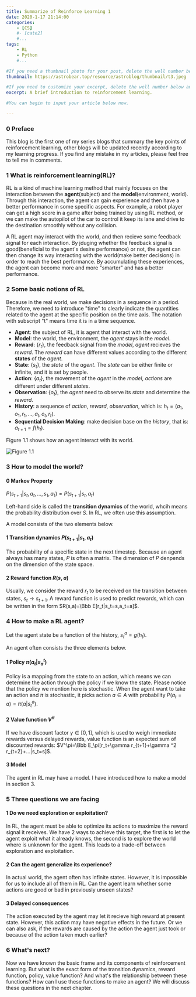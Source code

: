 ```yaml
---
title: Summarize of Reinforce Learning 1
date: 2020-1-17 21:14:00
categories: 
	- [CS]
	#- [cate2]
	#...
tags: 
	- RL
	- Python
	#...

#If you need a thumbnail photo for your post, delete the well number below and finish the directory.
thumbnail: https://astrobear.top/resource/astroblog/thumbnail/t3.jpeg

#If you need to customize your excerpt, delete the well number below and input something. You can also input <!-- more --> in your article to divide the excerpt and other contents.
excerpt: A brief introduction to reinforcement learning.

#You can begin to input your article below now.

---
```


### 0 Preface

This blog is the first one of my series blogs that summary the key points of reinforcement learning, other blogs will be updated recently according to my learning progress. If you find any mistake in my articles, please feel free to tell me in comments.

### 1 What is reinforcement learning(RL)?

RL is a kind of machine learning method that mainly focuses on the interaction between the **agent**(subject) and the **model**(environment, world). Through this interaction, the agent can gain experience and then have a better performance in some specific aspects. For example, a robot player can get a high score in a game after being trained by using RL method, or we can make the autopilot of the car to control it keep its lane and drive to the destination smoothly without any collision.

A RL agent may interact with the world, and then recieve some feedback signal for each interaction. By jduging whether the feedback signal is good(beneficial to the agent's desire performance) or not, the agent can then change its way interacting with the world(make better decisions) in order to reach the best performance. By accumulating these experiences, the agent can become more and more "smarter" and has a better performance.

### 2 Some basic notions of RL

Because in the real world, we make decisions in a sequence in a period. Therefore, we need to introduce "time" to clearly indicate the quantities related to the agent at the specific position on the time axis. The notation with subscript "t" means time it is in a time sequence. 

- **Agent**: the subject of RL, it is agent that interact with the world.
- **Model**: the world, the environment, the *agent* stays in the *model*.
- **Reward**: ${\{r_t\}}$, the feedback signal from the *model*, *agent* recieves the *reward*. The *reward* can have different values according to the different **states** of the *agent*.
- **State**: ${\{s_t\}}$, the *state* of the *agent*. The *state* can be either finite or infinite, and it is set by people.
- **Action**: ${\{a_t\}}$, the movement of the *agent* in the *model*, *actions* are different under different *states*.
- **Observation**: ${\{o_t\}}$, the *agent* need to observe its *state* and determine the *reward*.
- **History**: a sequence of *action*, *reward*, *observation*, which is: $h_t=(a_1,o_1,r_1,...,a_t,o_t,r_t)$.
- **Sequential Decision Making**: make decision base on the *history*, that is: $a_{t+1}=f(h_t)$.

Figure 1.1 shows how an agent interact with its world.

![Figure 1.1](https://astrobear.top/resource/astroblog/content/rl1.1.jpeg)

### 3 How to model the world?

#### 0 Markov Property

$P(s_{t+1}|s_t,a_t,...,s_1,a_1)=P(s_{t+1}|s_t,a_t)$

Left-hand side is called the **transition dynamics** of the world, whcih means the probability distribution over $S$. In RL, we often use this assumption. 

A model consists of the two elements below. 

#### 1 Transition dynamics $P(s_{t+1}|s_t,a_t)$

The probability of a specific state in the next timestep. Because an agent always has many states, $P$ is often a matrix. The dimension of $P$ denpends on the dimension of the state space.

#### 2 Reward function $R(s,a)$

Usually, we consider the reward $r_t$ to be received on the transition between states, $s_t\rightarrow{s_{t+1}}$. A reward function is used to predict rewards, which can be written in the form $R(s,a)=\Bbb E[r_t|s_t=s,a_t=a]$.

### 4 How to make a RL agent?

Let the agent state be a function of the history, $s_t^a=g(h_t)$.

An agent often consists the three elements below.

#### 1 Policy $\pi(a_t|s_a^t)$

Policy is a mapping from the state to an action, which means we can determine the action through the policy if we know the state. Please notice that the policy we mention here is stochastic.  When the agent want to take an action and $\pi$ is stochastic, it picks action $a\in A$ with probability $P(a_t=a)=\pi(a|s_t^a)$.

#### 2 Value function $V^\pi$

If we have discount factor $\gamma\in [0,1]$, which is used to weigh immediate rewards versus delayed rewards, value function is an expected sum of discounted rewards: $V^\pi=\Bbb E_\pi[r_t+\gamma r_{t+1}+\gamma ^2 r_{t+2}+...|s_t=s]$.

#### 3 Model

The agent in RL may have a model. I have introduced how to make a model in section 3.

### 5 Three questions we are facing

#### 1 Do we need exploration or exploitation?

In RL, the agent must be able to optimize its actions to maximize the reward signal it receives. We have 2 ways to achieve this target, the first is to let the agent exploit what it already knows, the second is to explore the world where is unknown for the agent. This leads to a trade-off between exploration and exploitation.

#### 2 Can the agent generalize its experience?

In actual world, the agent often has infinite states. However, it is impossible for us to include all of them in RL. Can the agent learn whether some actions are good or bad in previously unseen states?

#### 3 Delayed consequences

The action executed by the agent may let it recieve high reward at present state. However, this action may have negative effects in the future. Or we can also ask, if the rewards are caused by the action the agent just took or because of the action taken much earlier?

### 6 What's next?

Now we have known the basic frame and its components of reinforcement learning. But what is the exact form of the transition dynamics, reward function, policy, value function? And what's the relationship between these functions? How can I use these functions to make an agent? We will discuss these questions in the next chapter.